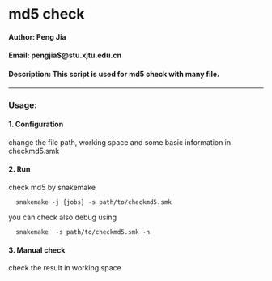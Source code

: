 # md5 check
#### Author: Peng Jia  
#### Email: pengjia$@stu.xjtu.edu.cn  
#### Description: This script is used for md5 check with many file.  
  
---
### Usage: 
 

#### 1. Configuration

   change the file path, working space and some basic information in checkmd5.smk
#### 2. Run

   check md5 by snakemake 
    
      snakemake -j {jobs} -s path/to/checkmd5.smk 
       
   you can check also debug using 
    
      snakemake  -s path/to/checkmd5.smk -n
  
#### 3. Manual check

   check the result in working space 
   

       

